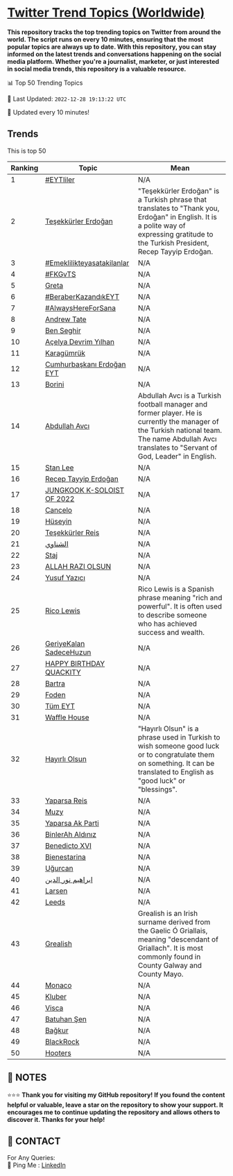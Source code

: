 [Twitter Trend Topics (Worldwide)](https://github.com/ErcinDedeoglu/Twitter-Trend-Topics)
==========

**This repository tracks the top trending topics on Twitter from around the world. 
The script runs on every 10 minutes, ensuring that the most popular topics are always up to date. 
With this repository, you can stay informed on the latest trends and conversations happening on the social media platform. 
Whether you're a journalist, marketer, or just interested in social media trends, this repository is a valuable resource.**


📊 Top 50 Trending Topics

📆 Last Updated: `2022-12-28 19:13:22 UTC`

🔧 Updated every 10 minutes!


## Trends

This is top 50

| Ranking | Topic | Mean |
| ------- | ------------ | ------------ |
| 1 | [#EYTliler](http://twitter.com/search?q=%23EYTliler) | N/A |
| 2 | [Teşekkürler Erdoğan](http://twitter.com/search?q=Te%c5%9fekk%c3%bcrler+Erdo%c4%9fan) | "Teşekkürler Erdoğan" is a Turkish phrase that translates to "Thank you, Erdoğan" in English. It is a polite way of expressing gratitude to the Turkish President, Recep Tayyip Erdoğan. |
| 3 | [#Emeklilikteyasatakilanlar](http://twitter.com/search?q=%23Emeklilikteyasatakilanlar) | N/A |
| 4 | [#FKGvTS](http://twitter.com/search?q=%23FKGvTS) | N/A |
| 5 | [Greta](http://twitter.com/search?q=Greta) | N/A |
| 6 | [#BeraberKazandıkEYT](http://twitter.com/search?q=%23BeraberKazand%c4%b1kEYT) | N/A |
| 7 | [#AlwaysHereForSana](http://twitter.com/search?q=%23AlwaysHereForSana) | N/A |
| 8 | [Andrew Tate](http://twitter.com/search?q=Andrew+Tate) | N/A |
| 9 | [Ben Seghir](http://twitter.com/search?q=Ben+Seghir) | N/A |
| 10 | [Açelya Devrim Yılhan](http://twitter.com/search?q=A%c3%a7elya+Devrim+Y%c4%b1lhan) | N/A |
| 11 | [Karagümrük](http://twitter.com/search?q=Karag%c3%bcmr%c3%bck) | N/A |
| 12 | [Cumhurbaşkanı Erdoğan EYT](http://twitter.com/search?q=Cumhurba%c5%9fkan%c4%b1+Erdo%c4%9fan+EYT) | N/A |
| 13 | [Borini](http://twitter.com/search?q=Borini) | N/A |
| 14 | [Abdullah Avcı](http://twitter.com/search?q=Abdullah+Avc%c4%b1) | Abdullah Avcı is a Turkish football manager and former player. He is currently the manager of the Turkish national team. The name Abdullah Avcı translates to "Servant of God, Leader" in English. |
| 15 | [Stan Lee](http://twitter.com/search?q=Stan+Lee) | N/A |
| 16 | [Recep Tayyip Erdoğan](http://twitter.com/search?q=Recep+Tayyip+Erdo%c4%9fan) | N/A |
| 17 | [JUNGKOOK K-SOLOIST OF 2022](http://twitter.com/search?q=JUNGKOOK+K-SOLOIST+OF+2022) | N/A |
| 18 | [Cancelo](http://twitter.com/search?q=Cancelo) | N/A |
| 19 | [Hüseyin](http://twitter.com/search?q=H%c3%bcseyin) | N/A |
| 20 | [Teşekkürler Reis](http://twitter.com/search?q=Te%c5%9fekk%c3%bcrler+Reis) | N/A |
| 21 | [الشناوي](http://twitter.com/search?q=%d8%a7%d9%84%d8%b4%d9%86%d8%a7%d9%88%d9%8a) | N/A |
| 22 | [Staj](http://twitter.com/search?q=Staj) | N/A |
| 23 | [ALLAH RAZI OLSUN](http://twitter.com/search?q=ALLAH+RAZI+OLSUN) | N/A |
| 24 | [Yusuf Yazıcı](http://twitter.com/search?q=Yusuf+Yaz%c4%b1c%c4%b1) | N/A |
| 25 | [Rico Lewis](http://twitter.com/search?q=Rico+Lewis) | Rico Lewis is a Spanish phrase meaning "rich and powerful". It is often used to describe someone who has achieved success and wealth. |
| 26 | [GeriyeKalan SadeceHuzun](http://twitter.com/search?q=GeriyeKalan+SadeceHuzun) | N/A |
| 27 | [HAPPY BIRTHDAY QUACKITY](http://twitter.com/search?q=HAPPY+BIRTHDAY+QUACKITY) | N/A |
| 28 | [Bartra](http://twitter.com/search?q=Bartra) | N/A |
| 29 | [Foden](http://twitter.com/search?q=Foden) | N/A |
| 30 | [Tüm EYT](http://twitter.com/search?q=T%c3%bcm+EYT) | N/A |
| 31 | [Waffle House](http://twitter.com/search?q=Waffle+House) | N/A |
| 32 | [Hayırlı Olsun](http://twitter.com/search?q=Hay%c4%b1rl%c4%b1+Olsun) | "Hayırlı Olsun" is a phrase used in Turkish to wish someone good luck or to congratulate them on something. It can be translated to English as "good luck" or "blessings". |
| 33 | [Yaparsa Reis](http://twitter.com/search?q=Yaparsa+Reis) | N/A |
| 34 | [Muzy](http://twitter.com/search?q=Muzy) | N/A |
| 35 | [Yaparsa Ak Parti](http://twitter.com/search?q=Yaparsa+Ak+Parti) | N/A |
| 36 | [BinlerAh Aldınız](http://twitter.com/search?q=BinlerAh+Ald%c4%b1n%c4%b1z) | N/A |
| 37 | [Benedicto XVI](http://twitter.com/search?q=Benedicto+XVI) | N/A |
| 38 | [Bienestarina](http://twitter.com/search?q=Bienestarina) | N/A |
| 39 | [Uğurcan](http://twitter.com/search?q=U%c4%9furcan) | N/A |
| 40 | [ابراهيم نور الدين](http://twitter.com/search?q=%d8%a7%d8%a8%d8%b1%d8%a7%d9%87%d9%8a%d9%85+%d9%86%d9%88%d8%b1+%d8%a7%d9%84%d8%af%d9%8a%d9%86) | N/A |
| 41 | [Larsen](http://twitter.com/search?q=Larsen) | N/A |
| 42 | [Leeds](http://twitter.com/search?q=Leeds) | N/A |
| 43 | [Grealish](http://twitter.com/search?q=Grealish) | Grealish is an Irish surname derived from the Gaelic Ó Griallais, meaning "descendant of Griallach". It is most commonly found in County Galway and County Mayo. |
| 44 | [Monaco](http://twitter.com/search?q=Monaco) | N/A |
| 45 | [Kluber](http://twitter.com/search?q=Kluber) | N/A |
| 46 | [Visca](http://twitter.com/search?q=Visca) | N/A |
| 47 | [Batuhan Şen](http://twitter.com/search?q=Batuhan+%c5%9een) | N/A |
| 48 | [Bağkur](http://twitter.com/search?q=Ba%c4%9fkur) | N/A |
| 49 | [BlackRock](http://twitter.com/search?q=BlackRock) | N/A |
| 50 | [Hooters](http://twitter.com/search?q=Hooters) | N/A |




## 📝 NOTES

⭐⭐⭐ **Thank you for visiting my GitHub repository! If you found the content helpful or valuable, leave a star on the repository to show your support. It encourages me to continue updating the repository and allows others to discover it. Thanks for your help!**

## 📨 CONTACT

 For Any Queries:  
            🏓 Ping Me : [LinkedIn](https://www.linkedin.com/in/ercindedeoglu/)